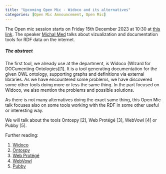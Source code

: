 ```yaml
---
title: "Upcoming Open Mic - Widoco and its alternatives"
categories: [Open Mic Announcement, Open Mic]
---
```


The Open mic session starts on Friday 15th December 2023 at 10:30 at [this link](https://meet.jit.si/open-mic-kbss). The speaker [Michal Med](https://kbss.felk.cvut.cz/web/team#michal-med) talks about vizualization and documentation tools for RDF data on the internet.

##### The abstract

The first tool, we already use at the department, is Widoco (WIzard for DOCumenting Ontologies)[1]. It is a tool generating documentation for the given OWL ontology, supporting graphs and definitions via external libraries. As we have encountered some problems, we have discovered some other tools doing more or less the same thing. In the part focused on Widoco, we also mention the problems and possible solutions.

 As there is not many alternatives doing the exact same thing, this Open Mic talk focuses also on some tools working with the RDF in some other useful or interesting way.

We will talk about the tools Ontospy [2], Web Protégé [3], WebVowl [4] or Pubby [5].

Further reading:
1. [Widoco](https://dgarijo.github.io/Widoco/)
1. [Ontospy](https://lambdamusic.github.io/Ontospy/)
1. [Web Protégé](https://webprotege.stanford.edu/)
1. [WebVowl](http://vowl.visualdataweb.org/webvowl.html)
1. [Pubby](https://www.w3.org/2001/sw/wiki/Pubby)
